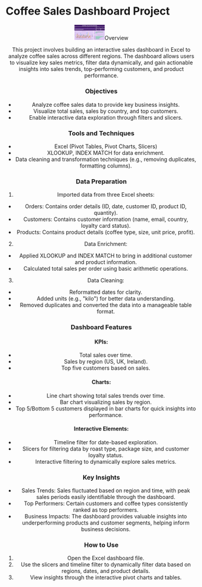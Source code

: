 # Coffee Sales Dashboard Project

<div align="center"> <img src="Coffee Sales Dashboard.png" alt="Dashboard Overview" width="80 /> </div>

### Overview
This project involves building an interactive sales dashboard in Excel to analyze coffee sales across different regions. The dashboard allows users to visualize key sales metrics, filter data dynamically, and gain actionable insights into sales trends, top-performing customers, and product performance.

### Objectives
- Analyze coffee sales data to provide key business insights.
- Visualize total sales, sales by country, and top customers.
- Enable interactive data exploration through filters and slicers.
  
### Tools and Techniques
- Excel (Pivot Tables, Pivot Charts, Slicers)
- XLOOKUP, INDEX MATCH for data enrichment.
- Data cleaning and transformation techniques (e.g., removing duplicates, formatting columns).
  
### Data Preparation
1. Imported data from three Excel sheets:

- Orders: Contains order details (ID, date, customer ID, product ID, quantity).
- Customers: Contains customer information (name, email, country, loyalty card status).
- Products: Contains product details (coffee type, size, unit price, profit).
  
2. Data Enrichment:

- Applied XLOOKUP and INDEX MATCH to bring in additional customer and product information.
- Calculated total sales per order using basic arithmetic operations.
  
3. Data Cleaning:

- Reformatted dates for clarity.
- Added units (e.g., "kilo") for better data understanding.
- Removed duplicates and converted the data into a manageable table format.
  
### Dashboard Features
#### KPIs:

- Total sales over time.
- Sales by region (US, UK, Ireland).
- Top five customers based on sales.

#### Charts:

- Line chart showing total sales trends over time.
- Bar chart visualizing sales by region.
- Top 5/Bottom 5 customers displayed in bar charts for quick insights into performance.
  
#### Interactive Elements:

- Timeline filter for date-based exploration.
- Slicers for filtering data by roast type, package size, and customer loyalty status.
- Interactive filtering to dynamically explore sales metrics.
  
### Key Insights
- Sales Trends: Sales fluctuated based on region and time, with peak sales periods easily identifiable through the dashboard.
- Top Performers: Certain customers and coffee types consistently ranked as top performers.
- Business Impacts: The dashboard provides valuable insights into underperforming products and customer segments, helping inform business decisions.
  
### How to Use
1. Open the Excel dashboard file.
2. Use the slicers and timeline filter to dynamically filter data based on regions, dates, and product details.
3. View insights through the interactive pivot charts and tables.

